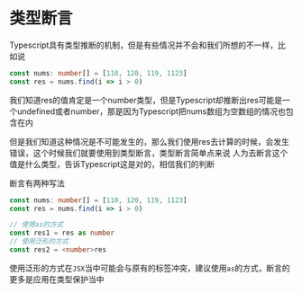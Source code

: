 # 类型断言

Typescript具有类型推断的机制，但是有些情况并不会和我们所想的不一样，比如说

```typescript
const nums: number[] = [110, 120, 119, 1123]
const res = nums.find(i => i > 0) 
```

我们知道res的值肯定是一个number类型，但是Typescript却推断出res可能是一个undefined或者number，那是因为Typescript把nums数组为空数组的情况也包含在内

但是我们知道这种情况是不可能发生的，那么我们使用res去计算的时候，会发生错误，这个时候我们就要使用到类型断言，类型断言简单点来说 人为去断言这个值是什么类型，告诉Typescript这是对的，相信我们的判断

断言有两种写法

```typescript
const nums: number[] = [110, 120, 119, 1123]
const res = nums.find(i => i > 0) 

// 使用as的方式
const res1 = res as number
// 使用泛形的方式
const res2 = <number>res
```

使用泛形的方式在`JSX`当中可能会与原有的标签冲突，建议使用`as`的方式，断言的更多是应用在类型保护当中